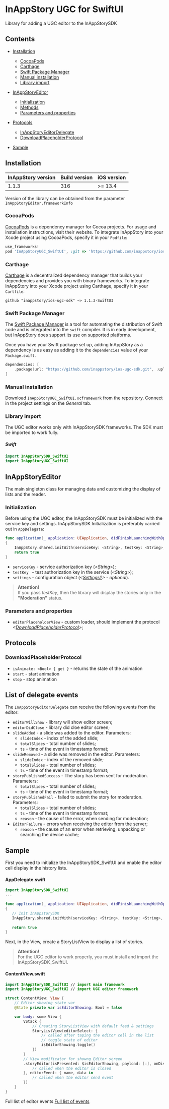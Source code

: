 # InAppStory UGC for SwiftUI

Library for adding a UGC editor to the InAppStorySDK

## Contents

* [Installation](https://github.com/inappstory/ios-ugc-sdk/tree/SwiftUI#Installation)
	* [CocoaPods](https://github.com/inappstory/ios-ugc-sdk/tree/SwiftUI#CocoaPods)
	* [Carthage](https://github.com/inappstory/ios-ugc-sdk/tree/SwiftUI#Carthage)
	* [Swift Package Manager](https://github.com/inappstory/ios-ugc-sdk/tree/SwiftUI#Swift-Package-Manager)
	* [Manual installation](https://github.com/inappstory/ios-ugc-sdk/tree/SwiftUI#Manual-installation)
	* [Library import](https://github.com/inappstory/ios-ugc-sdk/tree/SwiftUI#Library-import)
* [InAppStoryEditor](https://github.com/inappstory/ios-ugc-sdk/tree/SwiftUI#InAppStory)
	* [Initialization](https://github.com/inappstory/ios-ugc-sdk/tree/SwiftUI#Initialization)
	* [Methods](https://github.com/inappstory/ios-ugc-sdk/tree/SwiftUI#Methods)
	* [Parameters and properties](https://github.com/inappstory/ios-ugc-sdk/tree/SwiftUI#Parameters-and-properties)
* [Protocols](https://github.com/inappstory/ios-ugc-sdk/tree/SwiftUI#Protocols)
	* [InAppStoryEditorDelegate](https://github.com/inappstory/ios-ugc-sdk/tree/SwiftUI#InAppStoryEditorDelegate)
	* [DownloadPlaceholderProtocol](https://github.com/inappstory/ios-ugc-sdk/tree/SwiftUI#DownloadPlaceholderProtocol)

* [Sample](https://github.com/inappstory/ios-ugc-sdk/tree/SwiftUI#Sample)

## Installation

| InAppStory version | Build version | iOS version |
|--------------------|---------------|-------------|
| 1.1.3              | 316           | >= 13.4     |

Version of the library can be obtained from the parameter `InAppStoryEditor.frameworkInfo`


### CocoaPods

[CocoaPods](https://cocoapods.org) is a dependency manager for Cocoa projects. For usage and installation instructions, visit their website. To integrate InAppStory into your Xcode project using CocoaPods, specify it in your `Podfile`:

```ruby
use_frameworks!
pod 'InAppStoryUGC_SwiftUI', :git => 'https://github.com/inappstory/ios-ugc-sdk.git', :tag => '1.1.3-SwiftUI'
```

### Carthage

[Carthage](https://github.com/Carthage/Carthage) is a decentralized dependency manager that builds your dependencies and provides you with binary frameworks. To integrate InAppStory into your Xcode project using Carthage, specify it in your `Cartfile`:

```ogdl
github "inappstory/ios-ugc-sdk" ~> 1.1.3-SwiftUI
```

### Swift Package Manager

The [Swift Package Manager](https://swift.org/package-manager/) is a tool for automating the distribution of Swift code and is integrated into the `swift` compiler. It is in early development, but InAppStory does support its use on supported platforms.

Once you have your Swift package set up, adding InAppStory as a dependency is as easy as adding it to the `dependencies` value of your `Package.swift`.

```swift
dependencies: [
    .package(url: "https://github.com/inappstory/ios-ugc-sdk.git", .upToNextMajor(from: "1.1.3-SwiftUI"))
]
```

### Manual installation

Download `InAppStoryUGC_SwiftUI.xcframework` from the repository. Connect in the project settings on the *General* tab.


### Library import

The UGC editor works only with InAppStorySDK frameworks. The SDK must be imported to work fully.

##### Swift

```swift
import InAppStorySDK_SwiftUI
import InAppStoryUGC_SwiftUI
```

## InAppStoryEditor

The main singleton class for managing data and customizing the display of lists and the reader.

### Initialization

Before using the UGC editor, the InAppStorySDK must be initialized with the service key and settings.
InAppStorySDK Initialization is preferably carried out in `AppDelegate`: 

```swift
func application(_ application: UIApplication, didFinishLaunchingWithOptions launchOptions: [UIApplication.LaunchOptionsKey: Any]?) -> Bool 
{
	InAppStory.shared.initWith(serviceKey: <String>, testKey: <String>, settings: <Settings?>)
	return true
}
```

* `serviceKey` - service authorization key (\<*String*>); 
* `testKey ` - test authorization key in the service (\<*String*>);  
* `settings` - configuration object (*<[Settings?](https://github.com/inappstory/ios-ugc-sdk/tree/SwiftUI#Settings)>* - *optional*).

>**Attention!**  
>If you pass *testKey*, then the library will display the stories only in the **"Moderation"** status.

### Parameters and properties
* `editorPlaceholderView` - custom loader, should implement the protocol *<[DownloadPlaceholderProtocol](https://github.com/inappstory/ios-ugc-sdk/tree/SwiftUI#DownloadPlaceholderProtocol)>*;

## Protocols

### DownloadPlaceholderProtocol  

* `isAnimate: <Bool> { get }` - returns the state of the animation
* `start` - start animation
* `stop` - stop animation

## List of delegate events

The `InAppStoryEditorDelegate` can receive the following events from the editor:

* `editorWillShow` - library will show editor screen;
* `editorDidClose` - library did cloe editor screen;
* `slideAdded` - a slide was added to the editor. Parameters:
    * `slideIndex` - index of the added slide;
    * `totalSlides` - total number of slides;
    * `ts` - time of the event in timestamp format;
* `slideRemoved` - a slide was removed in the editor. Parameters:
    * `slideIndex` - index of the removed slide;
    * `totalSlides` - total number of slides;
    * `ts` - time of the event in timestamp format;
* `storyPublishedSuccess` - The story has been sent for moderation. Parameters:
    * `totalSlides` - total number of slides;
    * `ts` - time of the event in timestamp format;
* `storyPublishedFail` - failed to submit the story for moderation. Parameters:
    * `totalSlides` - total number of slides;
    * `ts` - time of the event in timestamp format;
    * `reason` - the cause of the error, when sending for moderation;
* `EditorFailure` - errors when receiving the editor from the server;
    * `reason` - the cause of an error when retrieving, unpacking or searching the device cache;


## Sample

First you need to initialize the InAppStorySDK_SwiftUI and enable the editor cell display in the history lists.

#### AppDelegate.swift
```swift
import InAppStorySDK_SwiftUI
...

func application(_ application: UIApplication, didFinishLaunchingWithOptions launchOptions: [UIApplication.LaunchOptionsKey: Any]?) -> Bool 
{
   // Init InAppstorySDK
   InAppStory.shared.initWith(serviceKey: <String>, testKey: <String>, settings: <Settings?>)
   
   return true
}
```

Next, in the View, create a StoryListView to display a list of stories.

>**Attention!**  
>For the UGC editor to work properly, you must install and import the InAppStorySDK_SwiftUI.

#### ContentView.swift
```swift
import InAppStorySDK_SwiftUI // import main framework
import InAppStoryUGC_SwiftUI // import UGC editor framework

struct ContentView: View {
    // Editor showing state var
    @State private var isEditorShowing: Bool = false

    var body: some View {
        VStack {
            // Creating StoryListView with default feed & settings
            StoryListView(editorSelect: {
                // called after taping the editor cell in the list
                // toggle state of editor
                isEditorShowing.toggle()
            })
        }
        // View modificator for showng Editor screen
        .storyEditor(isPresented: $isEditorShowing, payload: [:], onDismiss: {
            // сalled when the editor is closed
        }, editorEvent: { name, data in
            // сalled when the editor send event
        })
    }
}
```

Full list of editor events [Full list of events](https://github.com/inappstory/ios-ugc-sdk/tree/SwiftUI#ListOfDelegateEvents)
